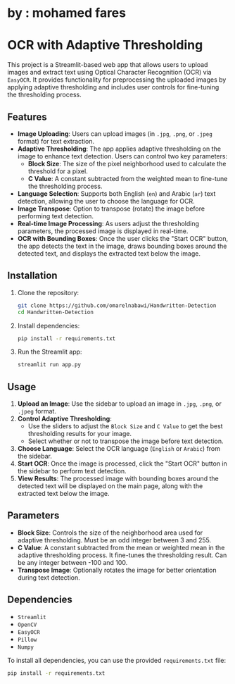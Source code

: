 # by : mohamed fares

# OCR with Adaptive Thresholding

This project is a Streamlit-based web app that allows users to upload images and extract text using Optical Character Recognition (OCR) via `EasyOCR`. It provides functionality for preprocessing the uploaded images by applying adaptive thresholding and includes user controls for fine-tuning the thresholding process.

## Features

- **Image Uploading**: Users can upload images (in `.jpg`, `.png`, or `.jpeg` format) for text extraction.
- **Adaptive Thresholding**: The app applies adaptive thresholding on the image to enhance text detection. Users can control two key parameters:
  - **Block Size**: The size of the pixel neighborhood used to calculate the threshold for a pixel.
  - **C Value**: A constant subtracted from the weighted mean to fine-tune the thresholding process.
- **Language Selection**: Supports both English (`en`) and Arabic (`ar`) text detection, allowing the user to choose the language for OCR.
- **Image Transpose**: Option to transpose (rotate) the image before performing text detection.
- **Real-time Image Processing**: As users adjust the thresholding parameters, the processed image is displayed in real-time.
- **OCR with Bounding Boxes**: Once the user clicks the "Start OCR" button, the app detects the text in the image, draws bounding boxes around the detected text, and displays the extracted text below the image.

## Installation

1. Clone the repository:
    ```bash
    git clone https://github.com/omarelnabawi/Handwritten-Detection
    cd Handwritten-Detection
    ```

2. Install dependencies:
    ```bash
    pip install -r requirements.txt
    ```

3. Run the Streamlit app:
    ```bash
    streamlit run app.py
    ```

## Usage

1. **Upload an Image**: Use the sidebar to upload an image in `.jpg`, `.png`, or `.jpeg` format.
2. **Control Adaptive Thresholding**:
   - Use the sliders to adjust the `Block Size` and `C Value` to get the best thresholding results for your image.
   - Select whether or not to transpose the image before text detection.
3. **Choose Language**: Select the OCR language (`English` or `Arabic`) from the sidebar.
4. **Start OCR**: Once the image is processed, click the "Start OCR" button in the sidebar to perform text detection.
5. **View Results**: The processed image with bounding boxes around the detected text will be displayed on the main page, along with the extracted text below the image.

## Parameters

- **Block Size**: Controls the size of the neighborhood area used for adaptive thresholding. Must be an odd integer between 3 and 255.
- **C Value**: A constant subtracted from the mean or weighted mean in the adaptive thresholding process. It fine-tunes the thresholding result. Can be any integer between -100 and 100.
- **Transpose Image**: Optionally rotates the image for better orientation during text detection.


## Dependencies

- `Streamlit`
- `OpenCV`
- `EasyOCR`
- `Pillow`
- `Numpy`

To install all dependencies, you can use the provided `requirements.txt` file:
```bash
pip install -r requirements.txt

